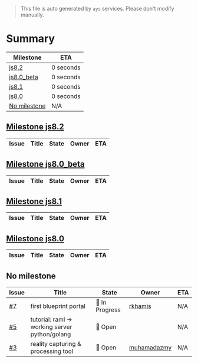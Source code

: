 > This file is auto generated by `ays` services. Please don't modify manually.

# Summary
|Milestone|ETA|
|---------|---|
|[js8.2](#milestone-js82)|0 seconds|
|[js8.0_beta](#milestone-js80_beta)|0 seconds|
|[js8.1](#milestone-js81)|0 seconds|
|[js8.0](#milestone-js80)|0 seconds|
|[No milestone](#no-milestone)|N/A|

## [Milestone js8.2](milestones/4:js8.2.md)


|Issue|Title|State|Owner|ETA|
|-----|-----|-----|-----|---|

## [Milestone js8.0_beta](milestones/6:js8.0_beta.md)


|Issue|Title|State|Owner|ETA|
|-----|-----|-----|-----|---|

## [Milestone js8.1](milestones/7:js8.1.md)


|Issue|Title|State|Owner|ETA|
|-----|-----|-----|-----|---|

## [Milestone js8.0](milestones/8:js8.0.md)


|Issue|Title|State|Owner|ETA|
|-----|-----|-----|-----|---|




## No milestone
|Issue|Title|State|Owner|ETA|
|-----|-----|-----|-----|---|
|[#7](https://github.com/jumpscale/home/issues/7)|first blueprint portal|:large_blue_circle: In Progress|[rkhamis](https://github.com/rkhamis)|N/A|
|[#5](https://github.com/jumpscale/home/issues/5)|tutorial: raml -> working server python/golang|:red_circle: Open||N/A|
|[#3](https://github.com/jumpscale/home/issues/3)|reality capturing & processing tool|:red_circle: Open|[muhamadazmy](https://github.com/muhamadazmy)|N/A|
